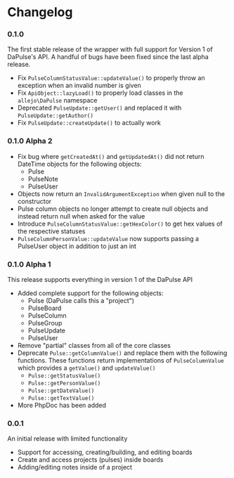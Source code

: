 # Changelog

### 0.1.0

The first stable release of the wrapper with full support for Version 1 of DaPulse's API. A handful of bugs have been
fixed since the last alpha release.

- Fix `PulseColumnStatusValue::updateValue()` to properly throw an exception when an invalid number is given
- Fix `ApiObject::lazyLoad()` to properly load classes in the `allejo\DaPulse` namespace
- Deprecated `PulseUpdate::getUser()` and replaced it with `PulseUpdate::getAuthor()`
- Fix `PulseUpdate::createUpdate()` to actually work

### 0.1.0 Alpha 2

- Fix bug where `getCreatedAt()` and `getUpdatedAt()` did not return DateTime objects for the following objects:
    - Pulse
    - PulseNote
    - PulseUser
- Objects now return an `InvalidArgumentException` when given null to the constructor
- Pulse column objects no longer attempt to create null objects and instead return null when asked for the value
- Introduce `PulseColumnStatusValue::getHexColor()` to get hex values of the respective statuses
- `PulseColumnPersonValue::updateValue` now supports passing a PulseUser object in addition to just an int

### 0.1.0 Alpha 1

This release supports everything in version 1 of the DaPulse API

- Added complete support for the following objects:
    - Pulse (DaPulse calls this a "project")
    - PulseBoard
    - PulseColumn
    - PulseGroup
    - PulseUpdate
    - PulseUser
- Remove "partial" classes from all of the core classes
- Deprecate `Pulse::getColumnValue()` and replace them with the following functions. These functions return
  implementations of `PulseColumnValue` which provides a `getValue()` and `updateValue()`
    - `Pulse::getStatusValue()`
    - `Pulse::getPersonValue()`
    - `Pulse::getDateValue()`
    - `Pulse::getTextValue()`
- More PhpDoc has been added

### 0.0.1

An initial release with limited functionality

- Support for accessing, creating/building, and editing boards
- Create and access projects (pulses) inside boards
- Adding/editing notes inside of a project